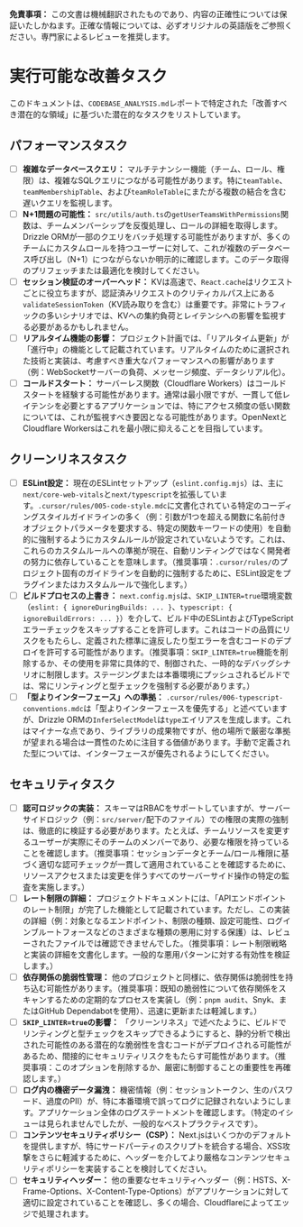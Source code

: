**免責事項：** この文書は機械翻訳されたものであり、内容の正確性については保証いたしかねます。正確な情報については、必ずオリジナルの英語版をご参照ください。専門家によるレビューを推奨します。

# 実行可能な改善タスク

このドキュメントは、`CODEBASE_ANALYSIS.md`レポートで特定された「改善すべき潜在的な領域」に基づいた潜在的なタスクをリストしています。

## パフォーマンスタスク
- [ ] **複雑なデータベースクエリ：** マルチテナンシー機能（チーム、ロール、権限）は、複雑なSQLクエリにつながる可能性があります。特に`teamTable`、`teamMembershipTable`、および`teamRoleTable`にまたがる複数の結合を含む遅いクエリを監視します。
- [ ] **N+1問題の可能性：** `src/utils/auth.ts`の`getUserTeamsWithPermissions`関数は、チームメンバーシップを反復処理し、ロールの詳細を取得します。Drizzle ORMが一部のクエリをバッチ処理する可能性がありますが、多くのチームにカスタムロールを持つユーザーに対して、これが複数のデータベース呼び出し（N+1）につながらないか明示的に確認します。このデータ取得のプリフェッチまたは最適化を検討してください。
- [ ] **セッション検証のオーバーヘッド：** KVは高速で、`React.cache`はリクエストごとに役立ちますが、認証済みリクエストのクリティカルパス上にある`validateSessionToken`（KV読み取りを含む）は重要です。非常にトラフィックの多いシナリオでは、KVへの集約負荷とレイテンシへの影響を監視する必要があるかもしれません。
- [ ] **リアルタイム機能の影響：** プロジェクト計画では、「リアルタイム更新」が「進行中」の機能として記載されています。リアルタイムのために選択された技術と実装は、考慮すべき重大なパフォーマンスへの影響があります（例：WebSocketサーバーの負荷、メッセージ頻度、データシリアル化）。
- [ ] **コールドスタート：** サーバーレス関数（Cloudflare Workers）はコールドスタートを経験する可能性があります。通常は最小限ですが、一貫して低レイテンシを必要とするアプリケーションでは、特にアクセス頻度の低い関数については、これが監視すべき要因となる可能性があります。OpenNextとCloudflare Workersはこれを最小限に抑えることを目指しています。

## クリーンリネスタスク
- [ ] **ESLint設定：** 現在のESLintセットアップ（`eslint.config.mjs`）は、主に`next/core-web-vitals`と`next/typescript`を拡張しています。`.cursor/rules/005-code-style.mdc`に文書化されている特定のコーディングスタイルガイドラインの多く（例：引数が1つを超える関数に名前付きオブジェクトパラメータを要求する、特定の関数キーワードの使用）を自動的に強制するようにカスタムルールが設定されていないようです。これは、これらのカスタムルールへの準拠が現在、自動リンティングではなく開発者の努力に依存していることを意味します。（推奨事項：`.cursor/rules/`のプロジェクト固有のガイドラインを自動的に強制するために、ESLint設定をプラグインまたはカスタムルールで強化します。）
- [ ] **ビルドプロセスの上書き：** `next.config.mjs`は、`SKIP_LINTER=true`環境変数（`eslint: { ignoreDuringBuilds: ... }`、`typescript: { ignoreBuildErrors: ... }`）を介して、ビルド中のESLintおよびTypeScriptエラーチェックをスキップすることを許可します。これはコードの品質にリスクをもたらし、定義された標準に違反したり型エラーを含むコードのデプロイを許可する可能性があります。（推奨事項：`SKIP_LINTER=true`機能を削除するか、その使用を非常に具体的で、制御された、一時的なデバッグシナリオに制限します。ステージングまたは本番環境にプッシュされるビルドでは、常にリンティングと型チェックを強制する必要があります。）
- [ ] **「型よりインターフェース」への準拠：** `.cursor/rules/006-typescript-conventions.mdc`は「型よりインターフェースを優先する」と述べていますが、Drizzle ORMの`InferSelectModel`は`type`エイリアスを生成します。これはマイナーな点であり、ライブラリの成果物ですが、他の場所で厳密な準拠が望まれる場合は一貫性のために注目する価値があります。手動で定義された型については、インターフェースが優先されるようにしてください。

## セキュリティタスク
- [ ] **認可ロジックの実装：** スキーマはRBACをサポートしていますが、サーバーサイドロジック（例：`src/server/`配下のファイル）での権限の実際の強制は、徹底的に検証する必要があります。たとえば、チームリソースを変更するユーザーが実際にそのチームのメンバーであり、必要な権限を持っていることを確認します。（推奨事項：セッションデータとチーム/ロール権限に基づく適切な認可チェックが一貫して適用されていることを確認するために、リソースアクセスまたは変更を伴うすべてのサーバーサイド操作の特定の監査を実施します。）
- [ ] **レート制限の詳細：** プロジェクトドキュメントには、「APIエンドポイントのレート制限」が完了した機能として記載されています。ただし、この実装の詳細（例：対象となるエンドポイント、制限の種類、設定可能性、ログインブルートフォースなどのさまざまな種類の悪用に対する保護）は、レビューされたファイルでは確認できませんでした。（推奨事項：レート制限戦略と実装の詳細を文書化します。一般的な悪用パターンに対する有効性を検証します。）
- [ ] **依存関係の脆弱性管理：** 他のプロジェクトと同様に、依存関係は脆弱性を持ち込む可能性があります。（推奨事項：既知の脆弱性について依存関係をスキャンするための定期的なプロセスを実装し（例：`pnpm audit`、Snyk、またはGitHub Dependabotを使用）、迅速に更新または軽減します。）
- [ ] **`SKIP_LINTER=true`の影響：** 「クリーンリネス」で述べたように、ビルドでリンティングと型チェックをスキップできるようにすると、静的分析で検出された可能性のある潜在的な脆弱性を含むコードがデプロイされる可能性があるため、間接的にセキュリティリスクをもたらす可能性があります。（推奨事項：このオプションを削除するか、厳密に制御することの重要性を再確認します。）
- [ ] **ログ内の機密データ漏洩：** 機密情報（例：セッショントークン、生のパスワード、過度のPII）が、特に本番環境で誤ってログに記録されないようにします。アプリケーション全体のログステートメントを確認します。（特定のイシューは見られませんでしたが、一般的なベストプラクティスです）。
- [ ] **コンテンツセキュリティポリシー（CSP）：** Next.jsはいくつかのデフォルトを提供しますが、特にサードパーティのスクリプトを統合する場合、XSS攻撃をさらに軽減するために、ヘッダーを介してより厳格なコンテンツセキュリティポリシーを実装することを検討してください。
- [ ] **セキュリティヘッダー：** 他の重要なセキュリティヘッダー（例：HSTS、X-Frame-Options、X-Content-Type-Options）がアプリケーションに対して適切に設定されていることを確認し、多くの場合、Cloudflareによってエッジで処理されます。
